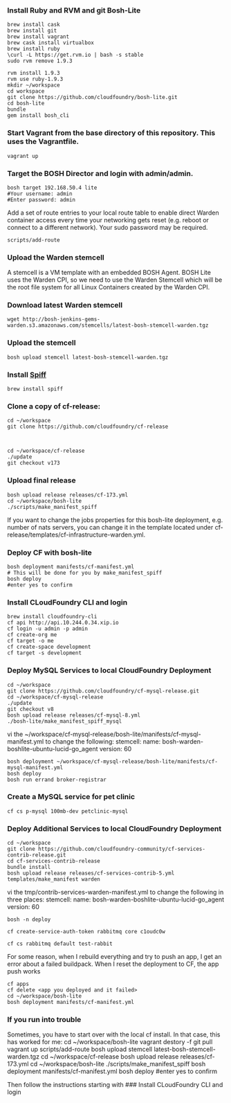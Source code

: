 ### Install Ruby and RVM and git Bosh-Lite
	brew install cask
	brew install git
	brew install vagrant
	brew cask install virtualbox
	brew install ruby
	\curl -L https://get.rvm.io | bash -s stable
	sudo rvm remove 1.9.3
	
	rvm install 1.9.3
	rvm use ruby-1.9.3
	mkdir ~/workspace
	cd workspace
	git clone https://github.com/cloudfoundry/bosh-lite.git
	cd bosh-lite
	bundle
	gem install bosh_cli
	

### Start Vagrant from the base directory of this repository. This uses the Vagrantfile.

    
    vagrant up
    

### Target the BOSH Director and login with admin/admin.

    
    bosh target 192.168.50.4 lite
    #Your username: admin
    #Enter password: admin
    

Add a set of route entries to your local route table to enable direct Warden container access every time your networking gets reset (e.g. reboot or connect to a different network). Your sudo password may be required.

    
    scripts/add-route
    

### Upload the Warden stemcell

A stemcell is a VM template with an embedded BOSH Agent. BOSH Lite uses the Warden CPI, so we need to use the Warden Stemcell which will be the root file system for all Linux Containers created by the Warden CPI.

### Download latest Warden stemcell

    
    wget http://bosh-jenkins-gems-warden.s3.amazonaws.com/stemcells/latest-bosh-stemcell-warden.tgz
    

### Upload the stemcell

    
    bosh upload stemcell latest-bosh-stemcell-warden.tgz

### Install [Spiff](https://github.com/cloudfoundry-incubator/spiff)

	brew install spiff
	
### Clone a copy of cf-release:
    
    cd ~/workspace
    git clone https://github.com/cloudfoundry/cf-release
    

    
    cd ~/workspace/cf-release
    ./update
    git checkout v173
    

### Upload final release

    bosh upload release releases/cf-173.yml
    cd ~/workspace/bosh-lite
    ./scripts/make_manifest_spiff

If you want to change the jobs properties for this bosh-lite deployment, e.g. number of nats servers, you can change it in the template located under cf-release/templates/cf-infrastructure-warden.yml.


### Deploy CF with bosh-lite

    bosh deployment manifests/cf-manifest.yml 
    # This will be done for you by make_manifest_spiff
    bosh deploy
    #enter yes to confirm
    
### Install CLoudFoundry CLI and login
	
	brew install cloudfoundry-cli
	cf api http://api.10.244.0.34.xip.io
	cf login -u admin -p admin
	cf create-org me
	cf target -o me
	cf create-space development
	cf target -s development

### Deploy MySQL Services to local CloudFoundry Deployment
	
	cd ~/workspace
	git clone https://github.com/cloudfoundry/cf-mysql-release.git
	cd ~/workspace/cf-mysql-release
	./update
	git checkout v8	
	bosh upload release releases/cf-mysql-8.yml
	./bosh-lite/make_manifest_spiff_mysql
	
vi the ~/workspace/cf-mysql-release/bosh-lite/manifests/cf-mysql-manifest.yml to change the following:
  stemcell:
    name: bosh-warden-boshlite-ubuntu-lucid-go_agent
    version: 60

    
	bosh deployment ~/workspace/cf-mysql-release/bosh-lite/manifests/cf-mysql-manifest.yml
	bosh deploy
	bosh run errand broker-registrar

### Create a MySQL service for pet clinic
	cf cs p-mysql 100mb-dev petclinic-mysql

### Deploy Additional Services to local CloudFoundry Deployment

	cd ~/workspace
	git clone https://github.com/cloudfoundry-community/cf-services-contrib-release.git
	cd cf-services-contrib-release
	bundle install
	bosh upload release releases/cf-services-contrib-5.yml
	templates/make_manifest warden

vi the tmp/contrib-services-warden-manifest.yml to change the following in three places:
  stemcell:
    name: bosh-warden-boshlite-ubuntu-lucid-go_agent
    version: 60

	bosh -n deploy

	cf create-service-auth-token rabbitmq core c1oudc0w

	cf cs rabbitmq default test-rabbit
	
For some reason, when I rebuild everything and try to push an app, I get an error about a failed buildpack. When I reset the deployment to CF, the app push works

	cf apps
	cf delete <app you deployed and it failed>
	cd ~/workspace/bosh-lite
	bosh deployment manifests/cf-manifest.yml

### If you run into trouble
Sometimes, you have to start over with the local cf install. In that case, this has worked for me:
	cd ~/workspace/bosh-lite
	vagrant destory -f
	git pull
	vagrant up
	scripts/add-route
    bosh upload stemcell latest-bosh-stemcell-warden.tgz
    cd ~/workspace/cf-release
    bosh upload release releases/cf-173.yml
    cd ~/workspace/bosh-lite
    ./scripts/make_manifest_spiff
    bosh deployment manifests/cf-manifest.yml 
    bosh deploy
    #enter yes to confirm

Then follow the instructions starting with ### Install CLoudFoundry CLI and login


